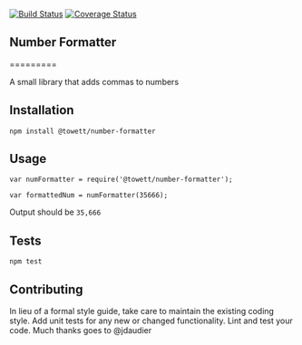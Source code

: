 [![Build Status](https://travis-ci.org/Nyigan/number-formatter.svg?branch=master)](https://travis-ci.org/Nyigan/number-formatter)
[![Coverage Status](https://coveralls.io/repos/github/Nyigan/number-formatter/badge.svg?branch=master)](https://coveralls.io/github/Nyigan/number-formatter?branch=master)

## Number Formatter
=========

A small library that adds commas to numbers

## Installation

  `npm install @towett/number-formatter`

## Usage

    var numFormatter = require('@towett/number-formatter');

    var formattedNum = numFormatter(35666);


  Output should be `35,666`


## Tests

  `npm test`

## Contributing

In lieu of a formal style guide, take care to maintain the existing coding style. Add unit tests for any new or changed functionality. Lint and test your code. Much thanks goes to @jdaudier
